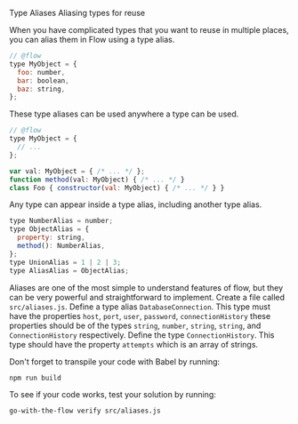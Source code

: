 Type Aliases
Aliasing types for reuse

When you have complicated types that you want to reuse in multiple places, you can alias them in Flow using a type alias.

```js
// @flow
type MyObject = {
  foo: number,
  bar: boolean,
  baz: string,
};
```

These type aliases can be used anywhere a type can be used.

```js
// @flow
type MyObject = {
  // ...
};

var val: MyObject = { /* ... */ };
function method(val: MyObject) { /* ... */ }
class Foo { constructor(val: MyObject) { /* ... */ } }
```

Any type can appear inside a type alias, including another type alias.

```js
type NumberAlias = number;
type ObjectAlias = {
  property: string,
  method(): NumberAlias,
};
type UnionAlias = 1 | 2 | 3;
type AliasAlias = ObjectAlias;
```

Aliases are one of the most simple to understand features of flow, but they can be very powerful and straightforward to implement.  Create a file called `src/aliases.js`.  Define a type alias `DatabaseConnection`.  This type must have the properties `host`, `port`, `user`, `password`, `connectionHistory` these properties should be of the types `string`, `number`, `string`, `string`, and `ConnectionHistory` respectively.  Define the type `ConnectionHistory`.  This type should have the property `attempts` which is an array of strings.

Don't forget to transpile your code with Babel by running:
```bash
npm run build
```

To see if your code works, test your solution by running:

```bash
go-with-the-flow verify src/aliases.js
```
